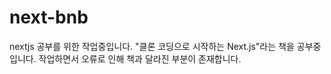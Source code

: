 # next-bnb

nextjs 공부를 위한 작업중입니다.
"클론 코딩으로 시작하는 Next.js"라는 책을 공부중입니다.
작업하면서 오류로 인해 책과 달라진 부분이 존재합니다.
